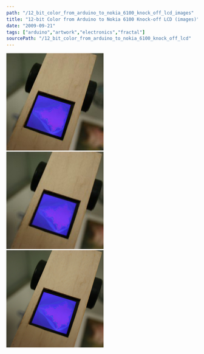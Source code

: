 ```yaml
---
path: "/12_bit_color_from_arduino_to_nokia_6100_knock_off_lcd_images"
title: "12-bit Color from Arduino to Nokia 6100 Knock-off LCD (images)"
date: "2009-09-21"
tags: ["arduino","artwork","electronics","fractal"]
sourcePath: "/12_bit_color_from_arduino_to_nokia_6100_knock_off_lcd"
---
```


 ![pinecar.jpeg_hexagon.jpeg](pinecar.jpeg_hexagon.jpeg) ![pinecar-300x200.jpg_hexagon.jpeg](pinecar-300x200.jpg_hexagon.jpeg) ![pinecar.jpg_hexagon.jpeg](pinecar.jpg_hexagon.jpeg)